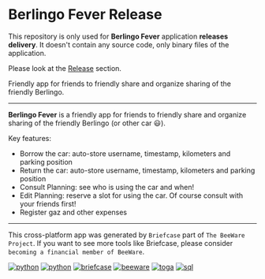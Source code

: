 
# Berlingo Fever Release


This repository is only used for **Berlingo Fever** application **releases delivery**. It doesn't contain any source code, only binary files of the application.

Please look at the [Release](https://github.com/gloug/berlingo.fever.releases/releases) section.

Friendly app for friends to friendly share and organize sharing of the friendly Berlingo.

---
**Berlingo Fever** is a friendly app for friends to friendly share and organize sharing of the friendly Berlingo (or other car :smiley:).

Key features:

- Borrow the car: auto-store username, timestamp, kilometers and parking position
- Return the car: auto-store username, timestamp, kilometers and parking position
- Consult Planning: see who is using the car and when!
- Edit Planning: reserve a slot for using the car. Of course consult with your friends first!
- Register gaz and other expenses

---

This cross-platform app was generated by `Briefcase` part of
`The BeeWare Project`. If you want to see more tools like Briefcase,
please consider `becoming a financial member of BeeWare`.

[![python](https://img.shields.io/badge/Sources-Berlingo_Fever-darkred)](https://github.com/gloug/berlingo.fever)
[![python](https://img.shields.io/badge/Python-3.9.4-green?logo=python)](https://www.python.org/downloads/release/python-394/)
[![briefcase](https://img.shields.io/badge/Briefcase-Documentation-blue)](https://briefcase.readthedocs.io/)
[![beeware](https://img.shields.io/badge/BeeWare-Home-yellow)](https://beeware.org/)
[![toga](https://img.shields.io/badge/BeeWare-Toga-brown)](https://toga.readthedocs.io/en/stable/)
[![sql](https://img.shields.io/badge/MariaDB-SQL_Database-pink?logo=mariadb)](https://mariadb.org/documentation/)
